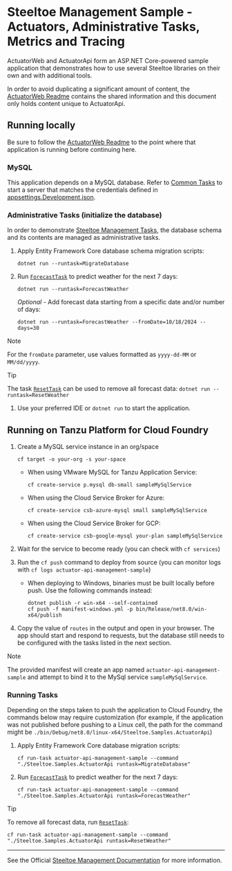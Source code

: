 ﻿# Steeltoe Management Sample - Actuators, Administrative Tasks, Metrics and Tracing

ActuatorWeb and ActuatorApi form an ASP.NET Core-powered sample application that demonstrates how to use several Steeltoe libraries on their own and with additional tools.

In order to avoid duplicating a significant amount of content, the [ActuatorWeb Readme](../ActuatorWeb/README.md) contains the shared information and this document only holds content unique to ActuatorApi.

## Running locally

Be sure to follow the [ActuatorWeb Readme](../ActuatorWeb/README.md) to the point where that application is running before continuing here.

### MySQL

This application depends on a MySQL database. Refer to [Common Tasks](../../../CommonTasks.md#MySQL) to start a server that matches the credentials defined in [appsettings.Development.json](./appsettings.Development.json).

### Administrative Tasks (initialize the database)

In order to demonstrate [Steeltoe Management Tasks](https://docs.steeltoe.io/api/v3/management/tasks.html), the database schema and its contents are managed as administrative tasks.

1. Apply Entity Framework Core database schema migration scripts:

    ```shell
    dotnet run --runtask=MigrateDatabase
    ```

1. Run [`ForecastTask`](./AdminTasks/ForecastTask.cs) to predict weather for the next 7 days:

    ```shell
    dotnet run --runtask=ForecastWeather
    ```

    *Optional* - Add forecast data starting from a specific date and/or number of days:

    ```shell
    dotnet run --runtask=ForecastWeather --fromDate=10/18/2024 --days=30
    ```

> [!NOTE]  
> For the `fromDate` parameter, use values formatted as `yyyy-dd-MM` or `MM/dd/yyyy`.

> [!TIP]
> The task [`ResetTask`](./AdminTasks/ResetTask.cs) can be used to remove all forecast data:
> `dotnet run --runtask=ResetWeather`

1. Use your preferred IDE or `dotnet run` to start the application.

## Running on Tanzu Platform for Cloud Foundry

1. Create a MySQL service instance in an org/space

   ```shell
   cf target -o your-org -s your-space
   ```

    * When using VMware MySQL for Tanzu Application Service:

      ```shell
      cf create-service p.mysql db-small sampleMySqlService
      ```

    * When using the Cloud Service Broker for Azure:

      ```shell
      cf create-service csb-azure-mysql small sampleMySqlService
      ```

    * When using the Cloud Service Broker for GCP:

      ```shell
      cf create-service csb-google-mysql your-plan sampleMySqlService
      ```

1. Wait for the service to become ready (you can check with `cf services`)
1. Run the `cf push` command to deploy from source (you can monitor logs with `cf logs actuator-api-management-sample`)
    * When deploying to Windows, binaries must be built locally before push. Use the following commands instead:

      ```shell
      dotnet publish -r win-x64 --self-contained
      cf push -f manifest-windows.yml -p bin/Release/net8.0/win-x64/publish
      ```

1. Copy the value of `routes` in the output and open in your browser. The app should start and respond to requests, but the database still needs to be configured with the tasks listed in the next section.

> [!NOTE]  
> The provided manifest will create an app named `actuator-api-management-sample` and attempt to bind it to the MySql service `sampleMySqlService`.

### Running Tasks

Depending on the steps taken to push the application to Cloud Foundry, the commands below may require customization (for example, if the application was not published before pushing to a Linux cell, the path for the command might be `./bin/Debug/net8.0/linux-x64/Steeltoe.Samples.ActuatorApi`)

1. Apply Entity Framework Core database migration scripts:

    ```shell
    cf run-task actuator-api-management-sample --command "./Steeltoe.Samples.ActuatorApi runtask=MigrateDatabase" 
    ```

1. Run [`ForecastTask`](./AdminTasks/ForecastTask.cs) to predict weather for the next 7 days:

    ```shell
    cf run-task actuator-api-management-sample --command "./Steeltoe.Samples.ActuatorApi runtask=ForecastWeather" 
    ```

> [!TIP]  
> To remove all forecast data, run [`ResetTask`](./AdminTasks/ResetTask.cs):
>
> ```shell
> cf run-task actuator-api-management-sample --command "./Steeltoe.Samples.ActuatorApi runtask=ResetWeather" 
> ```

---

See the Official [Steeltoe Management Documentation](https://docs.steeltoe.io/api/v3/management/) for more information.
